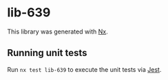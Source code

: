 # lib-639

This library was generated with [Nx](https://nx.dev).

## Running unit tests

Run `nx test lib-639` to execute the unit tests via [Jest](https://jestjs.io).
